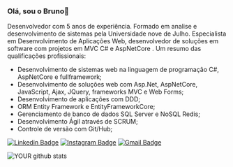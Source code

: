 
### Olá, sou o Bruno👋

Desenvolvedor com 5 anos de experiência. Formado em analise e desenvolvimento
de sistemas pela Universidade nove de Julho.
Especialista em Desenvolvimento de Aplicações Web, desenvolvedor de soluções em
software com projetos em MVC C# e AspNetCore . Um resumo das qualificações
profissionais:
- Desenvolvimento de sistemas web na linguagem de programação C#, AspNetCore
e fullframework;
- Desenvolvimento de soluções web com Asp.Net, AspNetCore, JavaScript, Ajax,
JQuery, frameworks MVC e Web Forms;
- Desenvolvimento de aplicações com DDD;
- ORM Entity Framework e EntityFrameworkCore;
- Gerenciamento de banco de dados SQL Server e NoSQL Redis;
- Desenvolvimento Ágil através de SCRUM;
- Controle de versão com Git/Hub;

[![Linkedin Badge](https://img.shields.io/badge/-brunoldias-blue?style=flat-square&logo=Linkedin&logoColor=white&link=https://www.linkedin.com/in/natanael-de-sousa-leite-57980725/)](https://www.linkedin.com/in/bruno-louren%C3%A7o-520992172/)
[![Instagram Badge](https://img.shields.io/badge/-brunoldias-purple?style=flat-square&logo=instagram&logoColor=white&link=https://www.instagram.com/natanael.sousaleite/?hl=pt-br)](https://www.instagram.com/bruno.lourenc0/)
[![Gmail Badge](https://img.shields.io/badge/-brunolourencodias@gmail.com-c14438?style=flat-square&logo=Gmail&logoColor=white&link=mailto:brunolourencodias@gmail.com)](mailto:brunolourencodias@gmail.com)


![YOUR github stats](https://github-readme-stats.vercel.app/api?username=brunoldias)
